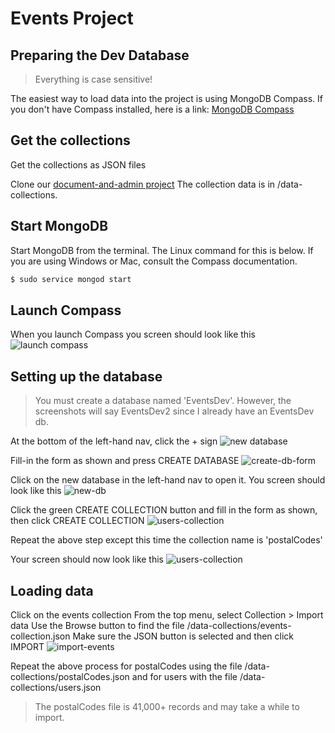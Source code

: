 # Events Project
## Preparing the Dev Database

> Everything is case sensitive!

The easiest way to load data into the project is using MongoDB Compass. If you don't have Compass installed, here is a link: [MongoDB Compass](https://docs.mongodb.com/compass/master/install/)


## Get the collections
Get the collections as JSON files

Clone our [document-and-admin project](https://github.com/trivalleycoders-org/event-doc-and-admin)
The collection data is in /data-collections.

## Start MongoDB
Start MongoDB from the terminal. The Linux command for this is below. If you are using Windows or Mac, consult the Compass documentation.
```js
$ sudo service mongod start
```

## Launch Compass
When you launch Compass you screen should look like this
![launch compass](launch-compass.png)

## Setting up the database


> You must create a database named 'EventsDev'. However, the screenshots will say EventsDev2 since I already have an EventsDev db.

At the bottom of the left-hand nav, click the + sign
![new database](new-database.png)

Fill-in the form as shown and press CREATE DATABASE
![create-db-form](/create-db-form.png)

Click on the new database in the left-hand nav to open it. You screen should look like this
![new-db](/new-db.png)

Click the green CREATE COLLECTION button and fill in the form as shown, then click CREATE COLLECTION
![users-collection](/users-collection.png)

Repeat the above step except this time the collection name is 'postalCodes'

Your screen should now look like this
![users-collection](/users-collection.png)

## Loading data
Click on the events collection
From the top menu, select Collection > Import data
Use the Browse button to find the file /data-collections/events-collection.json
Make sure the JSON button is selected and then click IMPORT
![import-events](/import-events.png)

Repeat the above process for postalCodes using the file /data-collections/postalCodes.json and for users with the file /data-collections/users.json

> The postalCodes file is 41,000+ records and may take a while to import.











